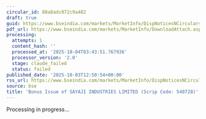```yaml
---
circular_id: 88a8adc872c9a482
draft: true
guid: https://www.bseindia.com/markets/MarketInfo/DispNoticesNCirculars.aspx?Noticeid={8CDB0278-1E64-46D4-A7F4-B903F6DCE47B}&noticeno=20251003-36&dt=10/03/2025&icount=36&totcount=73&flag=0
pdf_url: https://www.bseindia.com/markets/MarketInfo/DownloadAttach.aspx?id=20251003-36&attachedId=0aa64897-12ba-4721-be5c-461572d4e4ff
processing:
  attempts: 1
  content_hash: ''
  processed_at: '2025-10-04T03:43:51.767936'
  processor_version: '2.0'
  stage: claude_failed
  status: failed
published_date: '2025-10-03T12:50:54+00:00'
rss_url: https://www.bseindia.com/markets/MarketInfo/DispNoticesNCirculars.aspx?Noticeid={8CDB0278-1E64-46D4-A7F4-B903F6DCE47B}&noticeno=20251003-36&dt=10/03/2025&icount=36&totcount=73&flag=0
source: bse
title: 'Bonus Issue of SAYAJI INDUSTRIES LIMITED (Scrip Code: 540728)'
---
```


Processing in progress...